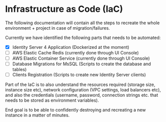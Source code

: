 # Infrastructure as Code (IaC)

The following documentation will contain all the steps to recreate the whole environment + project in case of migration/failures.

Currently we have identified the following parts that needs to be automated:

- [x] Identity Server 4 Application (Dockerized at the moment)
- [ ] AWS Elastic Cache Redis (currently done through UI Console)
- [ ] AWS Elastic Container Service (currently done through UI Console)
- [ ] Database Migrations for MsSQL (Scripts to create the database and tables)
- [ ] Clients Registration (Scripts to create new Identity Server clients)

Part of the IaC is to also understand the resources required (storage size, instance size etc), network configuration (VPC settings, load balancers etc), and also the credentials (username, password, connection strings etc. that needs to be stored as environment variables).

End goal is to be able to confidently destroying and recreating a new instance in a matter of minutes.
